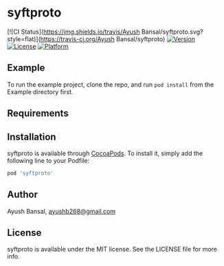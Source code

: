 # syftproto

[![CI Status](https://img.shields.io/travis/Ayush Bansal/syftproto.svg?style=flat)](https://travis-ci.org/Ayush Bansal/syftproto)
[![Version](https://img.shields.io/cocoapods/v/syftproto.svg?style=flat)](https://cocoapods.org/pods/syftproto)
[![License](https://img.shields.io/cocoapods/l/syftproto.svg?style=flat)](https://cocoapods.org/pods/syftproto)
[![Platform](https://img.shields.io/cocoapods/p/syftproto.svg?style=flat)](https://cocoapods.org/pods/syftproto)

## Example

To run the example project, clone the repo, and run `pod install` from the Example directory first.

## Requirements

## Installation

syftproto is available through [CocoaPods](https://cocoapods.org). To install
it, simply add the following line to your Podfile:

```ruby
pod 'syftproto'
```

## Author

Ayush Bansal, ayushb268@gmail.com

## License

syftproto is available under the MIT license. See the LICENSE file for more info.
